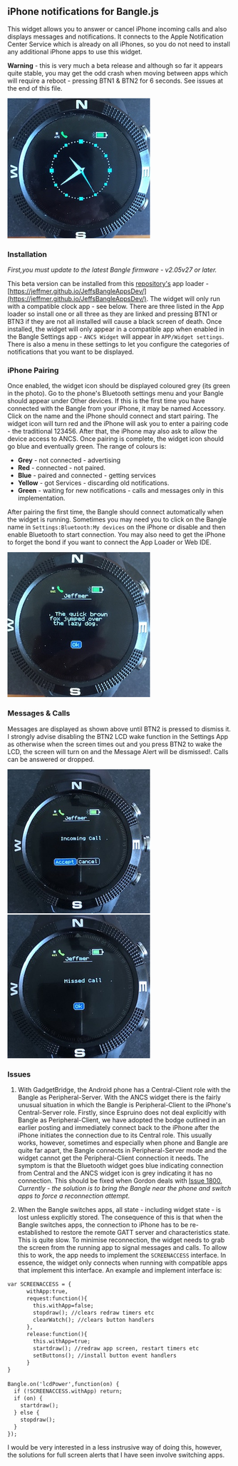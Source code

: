 ## iPhone notifications for Bangle.js

This widget allows you to answer or cancel iPhone incoming calls and also displays messages and notifications. It connects to the Apple Notification Center Service which is already on all iPhones, so you do not need to install any additional iPhone apps to use this widget.

**Warning** - this is very much a beta release and although so far it appears quite stable, you may get the odd crash when moving between apps which will require a reboot - pressing BTN1 & BTN2 for 6 seconds. See issues at the end of this file.

![](widget_pic.jpg)

### Installation
*First,you must update to the latest Bangle firmware - v2.05v27 or later.*

This beta version can be installed from this [repository's](https://github.com/jeffmer/JeffsBangleAppsDev) app loader - [https://jeffmer.github.io/JeffsBangleAppsDev/](https://jeffmer.github.io/JeffsBangleAppsDev/). The widget will only run with a compatible clock app - see below. There are three listed in the App loader so install one or all three as they are linked and pressing BTN1 or BTN3 if they are not all installed will cause a black screen of death. Once installed, the widget will only appear in a compatible app when enabled in the Bangle Settings app - `ANCS Widget` will appear in `APP/Widget settings`. There is also a menu in these settings to let you configure the categories of notifications that you want to be displayed. 

### iPhone Pairing
Once enabled, the widget icon should be displayed coloured grey (its green in the photo). Go to the phone's Bluetooth settings menu and your Bangle should appear under Other devices. If this is the first time you have connected with the Bangle from your iPhone, it may be named Accessory. Click on the name and the iPhone should connect and start pairing. The widget icon will turn red and the iPhone will ask you to enter a pairing code - the traditional 123456. After that, the iPhone may also ask to allow the device access to ANCS. Once pairing is complete, the widget icon should go blue and eventually green.  The range of colours is:

* **Grey** - not connected - advertising
* **Red** - connected - not paired.
* **Blue** - paired and connected - getting services
* **Yellow** - got Services - discarding old notifications.
* **Green** - waiting for new notifications - calls and messages only in this implementation.

After pairing the first time, the Bangle should connect automatically when the widget is running. Sometimes you may need you to click on the Bangle name in `Settings:Bluetooth:My devices` on the iPhone or disable and then enable Bluetooth to start connection. You may also need to get the iPhone to forget the bond if you want to connect the App Loader or Web IDE.

![](message_pic.jpg)

### Messages & Calls
Messages are displayed as shown above until BTN2 is pressed to dismiss it. I strongly advise disabling the BTN2 LCD wake function in the Settings App as otherwise when the screen times out and you press BTN2 to wake the LCD, the screen will turn on and the Message Alert will be dismissed!. Calls can be answered or dropped.

![](call_pic.jpg)   ![](missed_pic.jpg)


### Issues
1. With GadgetBridge, the Android phone has a Central-Client role with the Bangle as Peripheral-Server. With the ANCS widget there is the fairly unusual situation in which the Bangle is Peripheral-Client to the iPhone's Central-Server role. Firstly, since Espruino does not deal explicitly with Bangle as Peripheral-Client, we have adopted the bodge outlined in an earlier posting and immediately connect back to the iPhone after the iPhone initiates the connection due to its Central role. This usually works, however, sometimes and especially when phone and Bangle are quite far apart, the Bangle connects in Peripheral-Server mode and the widget cannot get the Peripheral-Client connection it needs. The symptom is that the Bluetooth widget goes blue indicating connection from Central and the ANCS widget icon is grey indicating it has no connection. This should be fixed when Gordon deals with [Issue 1800.](https://github.com/espruino/Espruino/issues/1800) *Currently - the solution is to bring the Bangle near the phone and switch apps to force a reconnection attempt*.

2. When the Bangle switches apps, all state - including widget state - is lost unless explicitly stored. The consequence of this is that when the Bangle switches apps, the connection to iPhone has to be re-established to restore the remote GATT server and characteristics state. This is quite slow. To minimise reconnection, the widget needs to grab the screen from the running app to signal messages and calls. To allow this to work, the app needs to implement the `SCREENACCESS` interface. In essence, the widget only connects when running with compatible apps that implement this interface. An example and implement interface is:

```
var SCREENACCESS = {
      withApp:true,
      request:function(){
        this.withApp=false;
        stopdraw(); //clears redraw timers etc
        clearWatch(); //clears button handlers
      },
      release:function(){
        this.withApp=true;
        startdraw(); //redraw app screen, restart timers etc
        setButtons(); //install button event handlers
      }
}

Bangle.on('lcdPower',function(on) {
  if (!SCREENACCESS.withApp) return;
  if (on) {
    startdraw();
  } else {
    stopdraw();
  }
});
```
I would be very interested in a less instrusive way of doing this, however, the solutions for full screen alerts that I have seen involve switching apps. 
